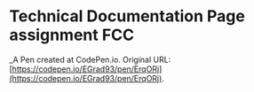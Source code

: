# Technical Documentation Page assignment FCC
 _A Pen created at CodePen.io. Original URL: [https://codepen.io/EGrad93/pen/ErqORj](https://codepen.io/EGrad93/pen/ErqORj).

 